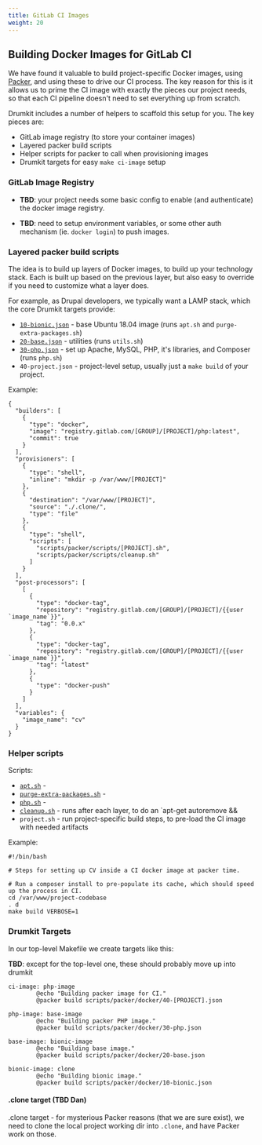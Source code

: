 ```yaml
---
title: GitLab CI Images
weight: 20
---
```


## Building Docker Images for GitLab CI

We have found it valuable to build project-specific Docker images, using
[Packer](https://packer.io), and using these to drive our CI process. The key
reason for this is it allows us to prime the CI image with exactly the pieces
our project needs, so that each CI pipeline doesn't need to set everything up
from scratch.

Drumkit includes a number of helpers to scaffold this setup for you. The key
pieces are:

* GitLab image registry (to store your container images)
* Layered packer build scripts
* Helper scripts for packer to call when provisioning images
* Drumkit targets for easy `make ci-image` setup

### GitLab Image Registry

* **TBD**: your project needs some basic config to enable (and authenticate) the docker image registry.

* **TBD**: need to setup environment variables, or some other auth mechanism (ie.
  `docker login`) to push images.


### Layered packer build scripts

The idea is to build up layers of Docker images, to build up your technology
stack. Each is built up based on the previous layer, but also easy to override
if you need to customize what a layer does.

For example, as Drupal developers, we typically want a LAMP stack, which
the core Drumkit targets provide:

* [`10-bionic.json`](https://gitlab.com/consensus.enterprises/drumkit/-/blob/master/scripts/packer/docker/10-bionic.json) - base Ubuntu 18.04 image (runs `apt.sh` and `purge-extra-packages.sh`)
* [`20-base.json`](https://gitlab.com/consensus.enterprises/drumkit/-/blob/master/scripts/packer/docker/20-base.json) - utilities (runs `utils.sh`)
* [`30-php.json`](https://gitlab.com/consensus.enterprises/drumkit/-/blob/master/scripts/packer/docker/30-php.json) - set up Apache, MySQL, PHP, it's libraries, and Composer (runs `php.sh`)
* `40-project.json` - project-level setup, usually just a `make build` of your project.

Example:

```
{
  "builders": [
    {
      "type": "docker",
      "image": "registry.gitlab.com/[GROUP]/[PROJECT]/php:latest",
      "commit": true
    }
  ],
  "provisioners": [
    {
      "type": "shell",
      "inline": "mkdir -p /var/www/[PROJECT]"
    },
    {
      "destination": "/var/www/[PROJECT]",
      "source": "./.clone/",
      "type": "file"
    },
    {
      "type": "shell",
      "scripts": [
        "scripts/packer/scripts/[PROJECT].sh",
        "scripts/packer/scripts/cleanup.sh"
      ]
    }
  ],
  "post-processors": [
    [
      {
        "type": "docker-tag",
        "repository": "registry.gitlab.com/[GROUP]/[PROJECT]/{{user `image_name`}}",
        "tag": "0.0.x"
      },
      {
        "type": "docker-tag",
        "repository": "registry.gitlab.com/[GROUP]/[PROJECT]/{{user `image_name`}}",
        "tag": "latest"
      },
      {
        "type": "docker-push"
      }
    ]
  ],
  "variables": {
    "image_name": "cv"
  }
}
```

### Helper scripts

Scripts:

* [`apt.sh`](https://gitlab.com/consensus.enterprises/drumkit/-/blob/master/scripts/packer/scripts/apt.sh) -
* [`purge-extra-packages.sh`](https://gitlab.com/consensus.enterprises/drumkit/-/blob/master/scripts/packer/scripts/purge-extra-packages.sh) -
* [`php.sh`](https://gitlab.com/consensus.enterprises/drumkit/-/blob/master/scripts/packer/scripts/php.sh) -
* [`cleanup.sh`](https://gitlab.com/consensus.enterprises/drumkit/-/blob/master/scripts/packer/scripts/cleanup.sh) - runs after each layer, to do an `apt-get autoremove &&
* `project.sh` - run project-specific build steps, to pre-load the CI image with needed artifacts

Example:

```
#!/bin/bash

# Steps for setting up CV inside a CI docker image at packer time.

# Run a composer install to pre-populate its cache, which should speed up the process in CI.
cd /var/www/project-codebase
. d
make build VERBOSE=1
```

### Drumkit Targets

In our top-level Makefile we create targets like this:

**TBD**: except for the top-level one, these should probably move up into drumkit

```
ci-image: php-image
        @echo "Building packer image for CI."
        @packer build scripts/packer/docker/40-[PROJECT].json

php-image: base-image
        @echo "Building packer PHP image."
        @packer build scripts/packer/docker/30-php.json

base-image: bionic-image
        @echo "Building base image."
        @packer build scripts/packer/docker/20-base.json

bionic-image: clone
        @echo "Building bionic image."
        @packer build scripts/packer/docker/10-bionic.json

```

#### .clone target (**TBD** Dan)

.clone target - for mysterious Packer reasons (that we are sure exist), we need
to clone the local project working dir into `.clone`, and have Packer work on
those.
